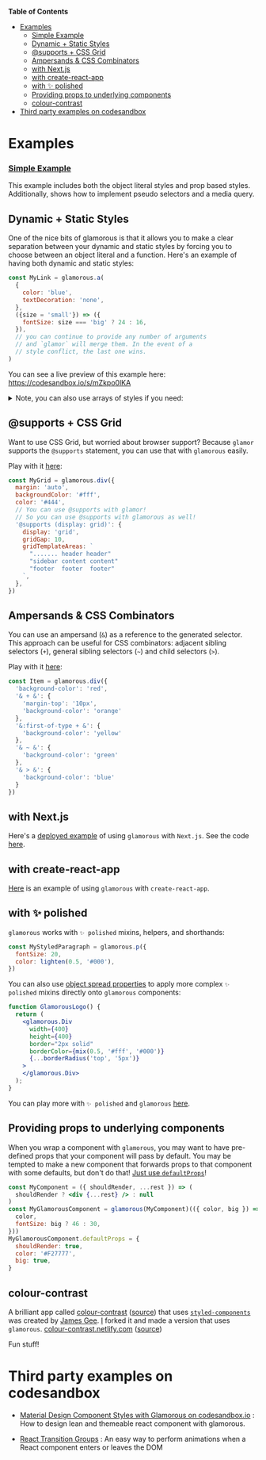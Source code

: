 <!-- START doctoc generated TOC please keep comment here to allow auto update -->
<!-- DON'T EDIT THIS SECTION, INSTEAD RE-RUN doctoc TO UPDATE -->
**Table of Contents**

- [Examples](#examples)
    - [Simple Example](#simple-example)
  - [Dynamic + Static Styles](#dynamic--static-styles)
  - [@supports + CSS Grid](#supports--css-grid)
  - [Ampersands & CSS Combinators](#ampersands--css-combinators)
  - [with Next.js](#with-nextjs)
  - [with create-react-app](#with-create-react-app)
  - [with ✨ polished](#with--polished)
  - [Providing props to underlying components](#providing-props-to-underlying-components)
  - [colour-contrast](#colour-contrast)
- [Third party examples on codesandbox](#third-party-examples-on-codesandbox)

<!-- END doctoc generated TOC please keep comment here to allow auto update -->

# Examples

### [Simple Example](https://github.com/MicheleBertoli/css-in-js/blob/master/glamorous/button.js)
This example includes both the object literal styles and prop based styles.
Additionally, shows how to implement pseudo selectors and a media query.

## Dynamic + Static Styles

One of the nice bits of glamorous is that it allows you to make a clear
separation between your dynamic and static styles by forcing you to choose
between an object literal and a function. Here's an example of having both
dynamic and static styles:

```javascript
const MyLink = glamorous.a(
  {
    color: 'blue',
    textDecoration: 'none',
  },
  ({size = 'small'}) => ({
    fontSize: size === 'big' ? 24 : 16,
  }),
  // you can continue to provide any number of arguments
  // and `glamor` will merge them. In the event of a
  // style conflict, the last one wins.
)
```

You can see a live preview of this example here: https://codesandbox.io/s/mZkpo0lKA

<details>
<summary>Note, you can also use arrays of styles if you need:</summary>

```javascript
const MyDiv = glamorous.div(
  [
    {
      [phoneMediaQuery]: {
        lineHeight: 1.2,
      },
    },
    {
      [phoneMediaQuery]: {
        lineHeight: 1.3, // this will win because it comes later
      },
    },
  ],
  ({big, square}) => {
    const bigStyles = big ?
    {
      [phoneMediaQuery]: {
        fontSize: 20,
      },
    } :
      {}

    const squareStyles = square ?
    {
      [phoneMediaQuery]: {
        borderRadius: 0,
      },
    } :
    {
      [phoneMediaQuery]: {
        borderRadius: '50%',
      },
    }
    // note that I'm returning an array here
    return [bigStyles, squareStyles]
  },
)

// result of <MyDiv big={true} square={false} /> will be:
// @media (max-width: 640px) {
//   .css-1bzhvkr,
//   [data-css-1bzhvkr] {
//     line-height: 1.3;
//     font-size: 20px;
//     border-radius: 50%;
//   }
// }
//
// <div
//   class="css-1bzhvkr"
// />
```

</details>

## @supports + CSS Grid

Want to use CSS Grid, but worried about browser support? Because `glamor`
supports the `@supports` statement, you can use that with `glamorous` easily.

Play with it [here](https://codesandbox.io/s/2k8yll8qj):

```javascript
const MyGrid = glamorous.div({
  margin: 'auto',
  backgroundColor: '#fff',
  color: '#444',
  // You can use @supports with glamor!
  // So you can use @supports with glamorous as well!
  '@supports (display: grid)': {
    display: 'grid',
    gridGap: 10,
    gridTemplateAreas: `
      "....... header header"
      "sidebar content content"
      "footer  footer  footer"
    `,
  },
})
```

## Ampersands & CSS Combinators

You can use an ampersand (`&`) as a reference to the generated selector. This approach can be useful for CSS combinators: adjacent sibling selectors (`+`), general sibling selectors (`~`) and child selectors (`>`).

Play with it [here](https://codesandbox.io/s/W7j7BAQ9x):

```javascript
const Item = glamorous.div({
  'background-color': 'red',
  '& + &': {
    'margin-top': '10px',
    'background-color': 'orange'
  },
  '&:first-of-type + &': {
    'background-color': 'yellow'
  },
  '& ~ &': {
    'background-color': 'green'
  },
  '& > &': {
    'background-color': 'blue'
  }
})
```

## with Next.js

Here's a [deployed example](https://with-glamorous-zrqwerosse.now.sh/) of using
`glamorous` with `Next.js`. See the code [here][next].

[next]: https://github.com/zeit/next.js/tree/master/examples/with-glamorous

## with create-react-app

[Here](https://github.com/patitonar/create-react-app-glamorous) is an example  of using
`glamorous` with `create-react-app`.

## with ✨ polished

`glamorous` works with `✨ polished` mixins, helpers, and shorthands:

```jsx
const MyStyledParagraph = glamorous.p({
  fontSize: 20,
  color: lighten(0.5, '#000'),
})
```

You can also use [object spread properties](https://github.com/tc39/proposal-object-rest-spread) to apply more complex `✨ polished` mixins directly onto `glamorous` components:

```jsx
function GlamorousLogo() {
  return (
    <glamorous.Div
      width={400}
      height={400}
      border="2px solid"
      borderColor={mix(0.5, '#fff', '#000')}
      {...borderRadius('top', '5px')}
    >
    </glamorous.Div>
  );
}
```

You can play more with `✨ polished` and `glamorous` [here](https://codesandbox.io/s/9Qo9kMgRZ).

## Providing props to underlying components

When you wrap a component with `glamorous`, you may want to have pre-defined props
that your component will pass by default. You may be tempted to make a new component
that forwards props to that component with some defaults, but don't do that!
[Just use `defaultProps`](https://codesandbox.io/s/82vZm5q2o)!

```jsx
const MyComponent = ({ shouldRender, ...rest }) => (
  shouldRender ? <div {...rest} /> : null
)
const MyGlamorousComponent = glamorous(MyComponent)(({ color, big }) => ({
  color,
  fontSize: big ? 46 : 30,
}))
MyGlamorousComponent.defaultProps = {
  shouldRender: true,
  color: '#F27777',
  big: true,
}
```

## colour-contrast

A brilliant app called [colour-contrast](https://colour-contrast.github.io/) ([source](https://github.com/colour-contrast/colour-contrast.github.io))
that uses [`styled-components`](https://github.com/styled-components/styled-components) was created by [James Gee](https://twitter.com/Geeman201).
[I](https://twitter.com/kentcdodds) forked it and made a version that uses `glamorous`. [colour-contrast.netlify.com](https://colour-contrast.netlify.com/) ([source](https://github.com/kentcdodds/colour-contrast.github.io))

Fun stuff!

# Third party examples on codesandbox

* [Material Design Component Styles with Glamorous on codesandbox.io](https://codesandbox.io/s/L9or75AEg) : How to design lean and themeable react component with glamorous.

* [React Transition Groups](https://codesandbox.io/s/0lKnOAP3) : An easy way to perform animations when a React component enters or leaves the DOM
